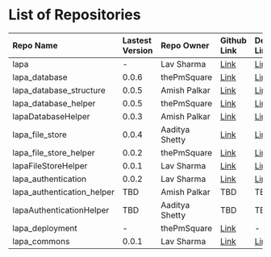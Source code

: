 # List of Repositories

| Repo Name                  | Lastest Version | Repo Owner     | Github Link                                                   | Deployed Link                                             | Language |
| :------------------------- | :-------------- | :------------- | :------------------------------------------------------------ | :-------------------------------------------------------- | :------- |
| lapa                       | -               | Lav Sharma     | [Link](https://github.com/lavvsharma/lapa)                    | [Link](https://lavvsharma.github.io/lapa)                 | Markdown |
| lapa_database              | 0.0.6           | thePmSquare    | [Link](https://github.com/thepmsquare/lapa_database)          | [Link](https://pypi.org/project/lapa-database)            | Python   |
| lapa_database_structure    | 0.0.5           | Amish Palkar   | [Link](https://github.com/B21amish/lapa_database_structure)   | [Link](https://pypi.org/project/lapa-database-structure)  | Python   |
| lapa_database_helper       | 0.0.5           | thePmSquare    | [Link](https://github.com/thepmsquare/lapa_database_helper)   | [Link](https://pypi.org/project/lapa-database-helper)     | Python   |
| lapaDatabaseHelper         | 0.0.3           | Amish Palkar   | [Link](https://github.com/B21amish/lapaDatabaseHelper)        | [Link](https://www.npmjs.com/package/lapadatabasehelper)  | Node.js  |
| lapa_file_store            | 0.0.4           | Aaditya Shetty | [Link](https://github.com/adityashetty35/lapa_file_store)     | [Link](https://pypi.org/project/lapa-file-store)          | Python   |
| lapa_file_store_helper     | 0.0.2           | thePmSquare    | [Link](https://github.com/thepmsquare/lapa_file_store_helper) | [Link](https://pypi.org/project/lapa-file-store-helper)   | Python   |
| lapaFileStoreHelper        | 0.0.1           | Lav Sharma     | [Link](https://github.com/lavvsharma/lapaFileStoreHelper)     | [Link](https://www.npmjs.com/package/lapafilestorehelper) | Node.js  |
| lapa_authentication        | 0.0.2           | Lav Sharma     | [Link](https://github.com/lavvsharma/lapa_authentication)     | [Link](https://pypi.org/project/lapa-authentication)      | Python   |
| lapa_authentication_helper | TBD             | Amish Palkar   | TBD                                                           | TBD                                                       | Python   |
| lapaAuthenticationHelper   | TBD             | Aaditya Shetty | TBD                                                           | TBD                                                       | Node.js  |
| lapa_deployment            | -               | thePmSquare    | [Link](https://github.com/thepmsquare/lapa_deployment)        | -                                                         | Docker   |
| lapa_commons               | 0.0.1           | Lav Sharma     | [Link](https://github.com/lavvsharma/lapa_commons)            | [Link](https://pypi.org/project/lapa-commons/)            | Python   |
